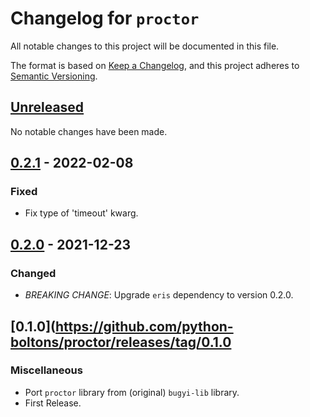 # Changelog for `proctor`

All notable changes to this project will be documented in this file.

The format is based on [Keep a Changelog], and this project adheres to
[Semantic Versioning].

[Keep a Changelog]: https://keepachangelog.com/en/1.0.0/
[Semantic Versioning]: https://semver.org/


## [Unreleased](https://github.com/python-boltons/proctor/compare/0.2.1...HEAD)

No notable changes have been made.


## [0.2.1](https://github.com/python-boltons/proctor/compare/0.2.0...0.2.1) - 2022-02-08

### Fixed

* Fix type of 'timeout' kwarg.


## [0.2.0](https://github.com/python-boltons/proctor/compare/0.1.0...0.2.0) - 2021-12-23

### Changed

* *BREAKING CHANGE*: Upgrade `eris` dependency to version 0.2.0.


## [0.1.0](https://github.com/python-boltons/proctor/releases/tag/0.1.0

### Miscellaneous

* Port `proctor` library from (original) `bugyi-lib` library.
* First Release.
